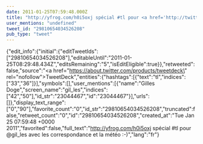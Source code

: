 ```yaml
---
date: 2011-01-25T07:59:48.000Z
title: "http://yfrog.com/h0i5oxj spécial #tl pour <a href='http://twitter.com/gil_les'>@gil_les</a> avec les correspondance et la météo :-)″"
user_mentions: "undefined"
tweet_id: "29810654034526208"
pub_type: "tweet"
---
```

{"edit_info":{"initial":{"editTweetIds":["29810654034526208"],"editableUntil":"2011-01-25T08:29:48.434Z","editsRemaining":"5","isEditEligible":true}},"retweeted":false,"source":"<a href=\"https://about.twitter.com/products/tweetdeck\" rel=\"nofollow\">TweetDeck</a>","entities":{"hashtags":[{"text":"tl","indices":["33","36"]}],"symbols":[],"user_mentions":[{"name":"Gilles Doge","screen_name":"gil_les","indices":["42","50"],"id_str":"23044467","id":"23044467"}],"urls":[]},"display_text_range":["0","90"],"favorite_count":"0","id_str":"29810654034526208","truncated":false,"retweet_count":"0","id":"29810654034526208","created_at":"Tue Jan 25 07:59:48 +0000 2011","favorited":false,"full_text":"http://yfrog.com/h0i5oxj spécial #tl pour @gil_les avec les correspondance et la météo :-)","lang":"fr"}
